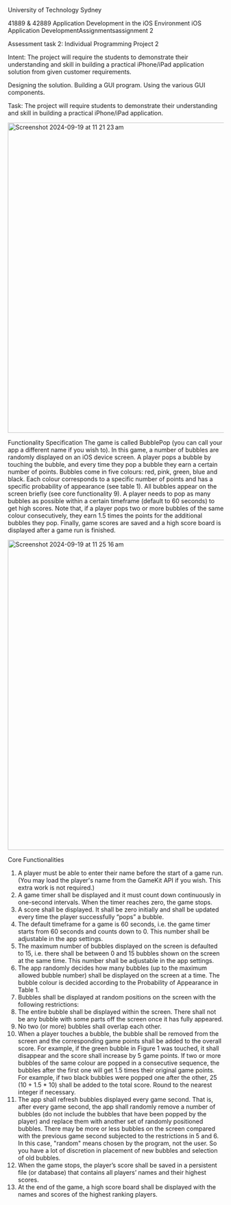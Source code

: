 
University of Technology Sydney

41889 & 42889 Application Development in the iOS Environment iOS Application DevelopmentAssignmentsassignment 2

Assessment task 2: Individual Programming Project 2

Intent: The project will require the students to demonstrate their understanding and skill in building a practical iPhone/iPad application solution from given customer requirements.

Designing the solution.
Building a GUI program.
Using the various GUI components.

Task: The project will require students to demonstrate their understanding and skill in building a practical iPhone/iPad application.

<img width="722" alt="Screenshot 2024-09-19 at 11 21 23 am" src="https://github.com/user-attachments/assets/5f598633-bfdd-4ce1-8f9e-91452a580521">

Functionality Specification
The game is called BubblePop (you can call your app a different name if you wish to). In this
game, a number of bubbles are randomly displayed on an iOS device screen. A player pops a
bubble by touching the bubble, and every time they pop a bubble they earn a certain number of
points. Bubbles come in five colours: red, pink, green, blue and black. Each colour corresponds
to a specific number of points and has a specific probability of appearance (see table 1). All
bubbles appear on the screen briefly (see core functionality 9). A player needs to pop as many
bubbles as possible within a certain timeframe (default to 60 seconds) to get high scores. Note
that, if a player pops two or more bubbles of the same colour consecutively, they earn 1.5 times
the points for the additional bubbles they pop. Finally, game scores are saved and a high score
board is displayed after a game run is finished.

<img width="722" alt="Screenshot 2024-09-19 at 11 25 16 am" src="https://github.com/user-attachments/assets/7e8b8bc7-ee88-46a5-99bd-1c2704daa3d7">


Core Functionalities
1. A player must be able to enter their name before the start of a game run. (You may load
the player's name from the GameKit API if you wish. This extra work is not required.)
2. A game timer shall be displayed and it must count down continuously in one-second
intervals. When the timer reaches zero, the game stops.
3. A score shall be displayed. It shall be zero initially and shall be updated every time the
player successfully “pops” a bubble.
4. The default timeframe for a game is 60 seconds, i.e. the game timer starts from 60
seconds and counts down to 0. This number shall be adjustable in the app settings.
5. The maximum number of bubbles displayed on the screen is defaulted to 15, i.e. there
shall be between 0 and 15 bubbles shown on the screen at the same time. This number
shall be adjustable in the app settings.
6. The app randomly decides how many bubbles (up to the maximum allowed bubble
number) shall be displayed on the screen at a time. The bubble colour is decided according
to the Probability of Appearance in Table 1.
7. Bubbles shall be displayed at random positions on the screen with the following
restrictions:
1. The entire bubble shall be displayed within the screen. There shall not be any bubble
with some parts off the screen once it has fully appeared.
2. No two (or more) bubbles shall overlap each other.
8. When a player touches a bubble, the bubble shall be removed from the screen and the
corresponding game points shall be added to the overall score. For example, if the green
bubble in Figure 1 was touched, it shall disappear and the score shall increase by 5 game
points. If two or more bubbles of the same colour are popped in a consecutive sequence,
the bubbles after the first one will get 1.5 times their original game points. For example, if
two black bubbles were popped one after the other, 25 (10 + 1.5 * 10) shall be added to
the total score. Round to the nearest integer if necessary.
9. The app shall refresh bubbles displayed every game second. That is, after every game
second, the app shall randomly remove a number of bubbles (do not include the bubbles
that have been popped by the player) and replace them with another set of randomly
positioned bubbles. There may be more or less bubbles on the screen compared with the
previous game second subjected to the restrictions in 5 and 6. In this case, "random"
means chosen by the program, not the user. So you have a lot of discretion in
placement of new bubbles and selection of old bubbles.
10. When the game stops, the player’s score shall be saved in a persistent file (or database)
that contains all players’ names and their highest scores.
11. At the end of the game, a high score board shall be displayed with the names and scores
of the highest ranking players. 
